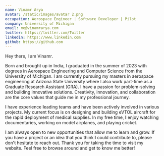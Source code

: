 ```yaml
---
name: Vinamr Arya
avatar: /static/images/avatar 2.png
occupation: Aerospace Engineer | Software Developer | Pilot
company: University of Michigan
email: me@vinamrarya.com
twitter: https://twitter.com/Twitter
linkedin: https://www.linkedin.com
github: https://github.com
---
```


Hey there, I am Vinamr.

Born and brought up in India, I graduated in the summer of 2023 with degrees in Aerospace Engineering and Computer Science from the University of Michigan. I am currently pursuing my masters in aerospace engineering at Arizona State University where I also work part-time as a Graduate Research Assistant (GRA). I have a passion for problem-solving and building innovative solutions. Creativity, innovation, and collaboration are the core values that guide me in my professional journey.

I have experience leading teams and have been actively involved in various projects. My current focus is on designing and building eVTOL aircraft for the rapid deployment of medical supplies. In my free time, I enjoy watching documentaries, working on model airplanes, and playing cricket.

I am always open to new opportunities that allow me to learn and grow. If you have a project or an idea that you think I could contribute to, please don't hesitate to reach out. Thank you for taking the time to visit my website. Feel free to browse around and get to know me better!
